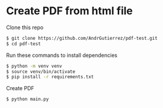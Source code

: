 # Create PDF from html file

Clone this repo

```bash
$ git clone https://github.com/AndrGutierrez/pdf-test.git
$ cd pdf-test
```

Run these commands to install dependencies

```bash
$ python -m venv venv
$ source venv/bin/activate
$ pip install -r requirements.txt
```

Create PDF

```bash
$ python main.py
```
